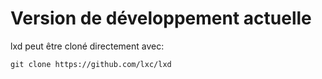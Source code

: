 # Version de développement actuelle

lxd peut être cloné directement avec:

    git clone https://github.com/lxc/lxd

